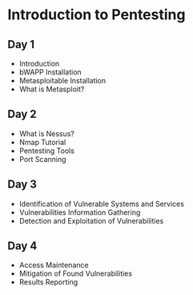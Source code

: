 # Introduction to Pentesting

## Day 1

- Introduction
- bWAPP Installation
- Metasploitable Installation
- What is Metasploit?

## Day 2

- What is Nessus?
- Nmap Tutorial
- Pentesting Tools
- Port Scanning

## Day 3

- Identification of Vulnerable Systems and Services
- Vulnerabilities Information Gathering
- Detection and Exploitation of Vulnerabilities

## Day 4

- Access Maintenance
- Mitigation of Found Vulnerabilities
- Results Reporting

